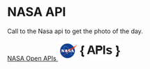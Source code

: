 # NASA API

Call to the Nasa api to get the photo of the day.


[NASA Open APIs ![alt text](image.png)](https://api.nasa.gov/)
